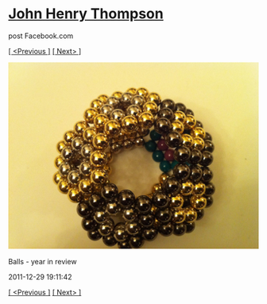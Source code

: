 # [John Henry Thompson](../README.md)
post Facebook.com

[[ <Previous ]](2011-12-29-8.md) [[ Next> ]](2011-12-29-10.md)

[![](../media/2011-12-29/Balls-year-in-review-8.jpg)](../README.md)

Balls - year in review

2011-12-29 19:11:42

[[ <Previous ]](2011-12-29-8.md) [[ Next> ]](2011-12-29-10.md)